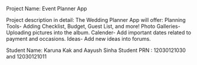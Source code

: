 Project Name: Event Planner App

Project description in detail:
The Wedding Planner App will offer:
Planning Tools-
Adding Checklist, Budget, Guest List, and more!
Photo Galleries-
Uploading pictures into the album.
Calender-
Add important dates related to payment and occasions.
Ideas-
Add new ideas into forums.

Student Name: Karuna Kak and Aayush Sinha
Student PRN : 12030121030 and 12030121011
